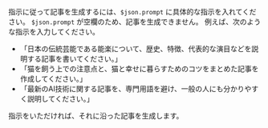 指示に従って記事を生成するには、`$json.prompt` に具体的な指示を入れてください。  `$json.prompt` が空欄のため、記事を生成できません。  例えば、次のような指示を入力してください。

* 「日本の伝統芸能である能楽について、歴史、特徴、代表的な演目などを説明する記事を書いてください。」
* 「猫を飼う上での注意点と、猫と幸せに暮らすためのコツをまとめた記事を作成してください。」
* 「最新のAI技術に関する記事を、専門用語を避け、一般の人にも分かりやすく説明してください。」


指示をいただければ、それに沿った記事を生成します。
